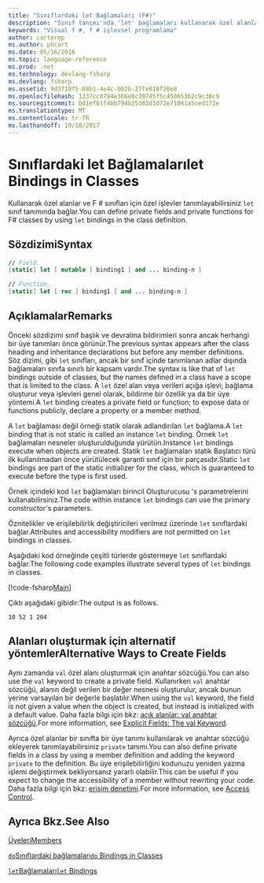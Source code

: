 ```yaml
---
title: "Sınıflardaki let Bağlamaları (F#)"
description: "Sınıf tanımı'nda 'let' bağlamaları kullanarak özel alanlar ve F # sınıfları için özel işlevler tanımlamak öğrenin."
keywords: "Visual f #, f # işlevsel programlama"
author: cartermp
ms.author: phcart
ms.date: 05/16/2016
ms.topic: language-reference
ms.prod: .net
ms.technology: devlang-fsharp
ms.devlang: fsharp
ms.assetid: 9d3710f5-68b1-4e4c-b02b-27fe018f20e8
ms.openlocfilehash: 1337cc0794e366e8c39745f5c45065362c9c38c9
ms.sourcegitcommit: bd1ef61f4bb794b25383d3d72e71041a5ced172e
ms.translationtype: MT
ms.contentlocale: tr-TR
ms.lasthandoff: 10/18/2017
---
```

# <a name="let-bindings-in-classes"></a><span data-ttu-id="faec4-104">Sınıflardaki let Bağlamaları</span><span class="sxs-lookup"><span data-stu-id="faec4-104">let Bindings in Classes</span></span>

<span data-ttu-id="faec4-105">Kullanarak özel alanlar ve F # sınıfları için özel işlevler tanımlayabilirsiniz `let` sınıf tanımında bağlar.</span><span class="sxs-lookup"><span data-stu-id="faec4-105">You can define private fields and private functions for F# classes by using `let` bindings in the class definition.</span></span>


## <a name="syntax"></a><span data-ttu-id="faec4-106">Sözdizimi</span><span class="sxs-lookup"><span data-stu-id="faec4-106">Syntax</span></span>

```fsharp
// Field.
[static] let [ mutable ] binding1 [ and ... binding-n ]

// Function.
[static] let [ rec ] binding1 [ and ... binding-n ]
```

## <a name="remarks"></a><span data-ttu-id="faec4-107">Açıklamalar</span><span class="sxs-lookup"><span data-stu-id="faec4-107">Remarks</span></span>
<span data-ttu-id="faec4-108">Önceki sözdizimi sınıf başlık ve devralma bildirimleri sonra ancak herhangi bir üye tanımları önce görünür.</span><span class="sxs-lookup"><span data-stu-id="faec4-108">The previous syntax appears after the class heading and inheritance declarations but before any member definitions.</span></span> <span data-ttu-id="faec4-109">Söz dizimi, gibi `let` sınıfları, ancak bir sınıf içinde tanımlanan adlar dışında bağlamaları sınıfa sınırlı bir kapsam vardır.</span><span class="sxs-lookup"><span data-stu-id="faec4-109">The syntax is like that of `let` bindings outside of classes, but the names defined in a class have a scope that is limited to the class.</span></span> <span data-ttu-id="faec4-110">A `let` özel alan veya verileri açığa işlevi; bağlama oluşturur veya işlevleri genel olarak, bildirme bir özellik ya da bir üye yöntemi.</span><span class="sxs-lookup"><span data-stu-id="faec4-110">A `let` binding creates a private field or function; to expose data or functions publicly, declare a property or a member method.</span></span>

<span data-ttu-id="faec4-111">A `let` bağlaması değil örneği statik olarak adlandırılan `let` bağlama.</span><span class="sxs-lookup"><span data-stu-id="faec4-111">A `let` binding that is not static is called an instance `let` binding.</span></span> <span data-ttu-id="faec4-112">Örnek `let` bağlamaları nesneler oluşturulduğunda yürütün.</span><span class="sxs-lookup"><span data-stu-id="faec4-112">Instance `let` bindings execute when objects are created.</span></span> <span data-ttu-id="faec4-113">Statik `let` bağlamaları statik Başlatıcı türü ilk kullanılmadan önce yürütülecek garanti sınıf için bir parçasıdır.</span><span class="sxs-lookup"><span data-stu-id="faec4-113">Static `let` bindings are part of the static initializer for the class, which is guaranteed to execute before the type is first used.</span></span>

<span data-ttu-id="faec4-114">Örnek içindeki kod `let` bağlamaları birincil Oluşturucusu 's parametrelerini kullanabilirsiniz.</span><span class="sxs-lookup"><span data-stu-id="faec4-114">The code within instance `let` bindings can use the primary constructor's parameters.</span></span>

<span data-ttu-id="faec4-115">Öznitelikler ve erişilebilirlik değiştiricileri verilmez üzerinde `let` sınıflardaki bağlar.</span><span class="sxs-lookup"><span data-stu-id="faec4-115">Attributes and accessibility modifiers are not permitted on `let` bindings in classes.</span></span>

<span data-ttu-id="faec4-116">Aşağıdaki kod örneğinde çeşitli türlerde göstermeye `let` sınıflardaki bağlar.</span><span class="sxs-lookup"><span data-stu-id="faec4-116">The following code examples illustrate several types of `let` bindings in classes.</span></span>

[!code-fsharp[Main](../../../../samples/snippets/fsharp/lang-ref-1/snippet3001.fs)]

<span data-ttu-id="faec4-117">Çıktı aşağıdaki gibidir:</span><span class="sxs-lookup"><span data-stu-id="faec4-117">The output is as follows.</span></span>

```
10 52 1 204
```

## <a name="alternative-ways-to-create-fields"></a><span data-ttu-id="faec4-118">Alanları oluşturmak için alternatif yöntemler</span><span class="sxs-lookup"><span data-stu-id="faec4-118">Alternative Ways to Create Fields</span></span>
<span data-ttu-id="faec4-119">Aynı zamanda `val` özel alanı oluşturmak için anahtar sözcüğü.</span><span class="sxs-lookup"><span data-stu-id="faec4-119">You can also use the `val` keyword to create a private field.</span></span> <span data-ttu-id="faec4-120">Kullanırken `val` anahtar sözcüğü, alanın değil verilen bir değer nesnesi oluşturulur, ancak bunun yerine varsayılan bir değerle başlatılır.</span><span class="sxs-lookup"><span data-stu-id="faec4-120">When using the `val` keyword, the field is not given a value when the object is created, but instead is initialized with a default value.</span></span> <span data-ttu-id="faec4-121">Daha fazla bilgi için bkz: [açık alanlar: val anahtar sözcüğü](explicit-fields-the-val-keyword.md).</span><span class="sxs-lookup"><span data-stu-id="faec4-121">For more information, see [Explicit Fields: The val Keyword](explicit-fields-the-val-keyword.md).</span></span>

<span data-ttu-id="faec4-122">Ayrıca özel alanlar bir sınıfta bir üye tanımı kullanılarak ve anahtar sözcüğü ekleyerek tanımlayabilirsiniz `private` tanımı.</span><span class="sxs-lookup"><span data-stu-id="faec4-122">You can also define private fields in a class by using a member definition and adding the keyword `private` to the definition.</span></span> <span data-ttu-id="faec4-123">Bu üye erişilebilirliğini kodunuzu yeniden yazma işlemi değiştirmek bekliyorsanız yararlı olabilir.</span><span class="sxs-lookup"><span data-stu-id="faec4-123">This can be useful if you expect to change the accessibility of a member without rewriting your code.</span></span> <span data-ttu-id="faec4-124">Daha fazla bilgi için bkz: [erişim denetimi](../access-control.md).</span><span class="sxs-lookup"><span data-stu-id="faec4-124">For more information, see [Access Control](../access-control.md).</span></span>

## <a name="see-also"></a><span data-ttu-id="faec4-125">Ayrıca Bkz.</span><span class="sxs-lookup"><span data-stu-id="faec4-125">See Also</span></span>
[<span data-ttu-id="faec4-126">Üyeleri</span><span class="sxs-lookup"><span data-stu-id="faec4-126">Members</span></span>](index.md)

[<span data-ttu-id="faec4-127">`do`Sınıflardaki bağlamaları</span><span class="sxs-lookup"><span data-stu-id="faec4-127">`do` Bindings in Classes</span></span>](do-bindings-in-classes.md)

[<span data-ttu-id="faec4-128">`let`Bağlamaları</span><span class="sxs-lookup"><span data-stu-id="faec4-128">`let` Bindings</span></span>](../functions/let-bindings.md)
